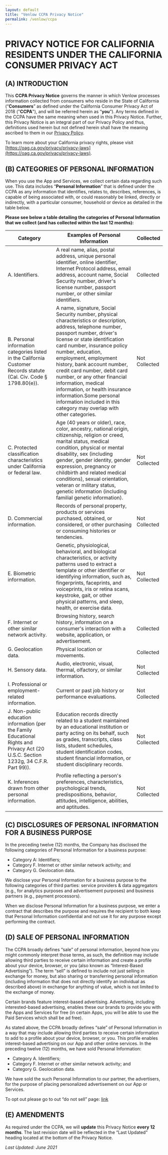 ```yaml
---
layout: default
title: "Venlow CCPA Privacy Notice"
permalink: /venlow/ccpa
---
```


# PRIVACY NOTICE FOR CALIFORNIA RESIDENTS UNDER THE CALIFORNIA CONSUMER PRIVACY ACT

## (A) INTRODUCTION

This **CCPA Privacy Notice** governs the manner in which Venlow processes information collected from consumers who reside in the State of California (“**Consumers**” as defined under the California Consumer Privacy Act of 2018 ("**CCPA**"), and will be referred herein as “**you**”). Any terms defined in the CCPA have the same meaning when used in this Privacy Notice. Further, this Privacy Notice is an integral part of our Privacy Policy and thus, definitions used herein but not defined herein shall have the meaning ascribed to them in our [Privacy Policy](/venlow/privacy).

To learn more about your California privacy rights, please visit [https://oag.ca.gov/privacy/privacy-laws](https://oag.ca.gov/privacy/privacy-laws).

## (B) CATEGORIES OF PERSONAL INFORMATION

When you use the App and Services, we collect certain data regarding such use. This data includes “**Personal Information**” that is defined under the CCPA as any information that identifies, relates to, describes, references, is capable of being associated with, or could reasonably be linked, directly or indirectly, with a particular consumer, household or device as detailed in the table below. 

**Please see below a table detailing the categories of Personal Information that we collect (and has collected within the last 12 months):**

| Category | Examples of Personal Information | Collected |
|----------|----------------------------------|-----------|
| A. Identifiers.        | A real name, alias, postal address, unique personal identifier, online identifier, Internet Protocol address, email address, account name, Social Security number, driver's license number, passport number, or other similar identifiers.                                | Collected         |
| B. Personal information categories listed in the California Customer Records statute (Cal. Civ. Code § 1798.80(e)).        | A name, signature, Social Security number, physical characteristics or description, address, telephone number, passport number, driver's license or state identification card number, insurance policy number, education, employment, employment history, bank account number, credit card number, debit card number, or any other financial information, medical information, or health insurance information.Some personal information included in this category may overlap with other categories.                                | Not Collected         |
| C. Protected classification characteristics under California or federal law.        | Age (40 years or older), race, color, ancestry, national origin, citizenship, religion or creed, marital status, medical condition, physical or mental disability, sex (including gender, gender identity, gender expression, pregnancy or childbirth and related medical conditions), sexual orientation, veteran or military status, genetic information (including familial genetic information).                                | Not Collected         |
| D. Commercial information.        | Records of personal property, products or services purchased, obtained, or considered, or other purchasing or consuming histories or tendencies.                                | Not Collected         |
| E. Biometric information.        | Genetic, physiological, behavioral, and biological characteristics, or activity patterns used to extract a template or other identifier or identifying information, such as, fingerprints, faceprints, and voiceprints, iris or retina scans, keystroke, gait, or other physical patterns, and sleep, health, or exercise data.                                | Not Collected         |
| F. Internet or other similar network activity.        | Browsing history, search history, information on a consumer's interaction with a website, application, or advertisement.                                | Collected         |
| G. Geolocation data.        | Physical location or movements.                                | Collected         |
| H. Sensory data.        | Audio, electronic, visual, thermal, olfactory, or similar information.                                | Not Collected         |
| I. Professional or employment-related information.        | Current or past job history or performance evaluations.                                | Not Collected         |
| J. Non-public education information (per the Family Educational Rights and Privacy Act (20 U.S.C. Section 1232g, 34 C.F.R. Part 99)).        | Education records directly related to a student maintained by an educational institution or party acting on its behalf, such as grades, transcripts, class lists, student schedules, student identification codes, student financial information, or student disciplinary records.                                | Not Collected         |
| K. Inferences drawn from other personal information.        | Profile reflecting a person's preferences, characteristics, psychological trends, predispositions, behavior, attitudes, intelligence, abilities, and aptitudes.                                | Not Collected         |

## (C) DISCLOSURES OF PERSONAL INFORMATION FOR A BUSINESS PURPOSE

In the preceding twelve (12) months, the Company has disclosed the following categories of Personal Information for a business purpose:

- Category A: Identifiers;
- Category  F. Internet or other similar network activity; and 
- Category G. Geolocation data.

We disclose your Personal Information for a business purpose to the following categories of third parties: service providers & data aggregators (e.g., for analytics purposes and advertisement purposes) and business partners (e.g., payment processors).

When we disclose Personal Information for a business purpose, we enter a contract that describes the purpose and requires the recipient to both keep that Personal Information confidential and not use it for any purpose except performing the contract.

## (D) SALE OF PERSONAL INFORMATION

The CCPA broadly defines “sale” of personal information, beyond how you might commonly interpret those terms, as such, the definition may include allowing third parties to receive certain information and create a profile about your device, browser, or you (also known as “Interest-Based Advertising”). The term “sell” is defined to include not just selling in exchange for money, but also sharing or transferring personal information (including information that does not directly identify an individual as described above) in exchange for anything of value, which is not limited to the exchange of money.

Certain brands feature interest-based advertising. Advertising, including interested-based advertising, enables these our brands to provide you with the Apps and Services for free (in certain Apps, you will be able to use the Paid Services which shall be ad free).

As stated above, the CCPA broadly defines “sale” of Personal Information in a way that may include allowing third parties to receive certain information to add to a profile about your device, browser, or you. This profile enables interest-based advertising on our App and other online services. In the preceding twelve (12) months, we have sold Personal Information: 

- Category A. Identifiers;
- Category F. Internet or other similar network activity; and 
- Category G. Geolocation data.

We have sold the such Personal Information to our partner, the advertisers, for the purpose of placing personalized advertisement on our App or Services. 

To opt out please go to out “do not sell” page: [link](/venlow/dns)

## (E) AMENDMENTS

As required under the CCPA, we will **update** this Privacy Notice **every 12 months**. The last revision date will be reflected in the “Last Updated” heading located at the bottom of the Privacy Notice. 

*Last Updated: June 2021*